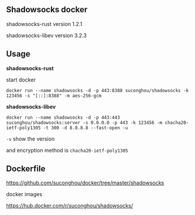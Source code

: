 ## Shadowsocks docker


shadowsocks-rust version 1.2.1

shadowsocks-libev version 3.2.3

## Usage

**shadowsocks-rust**

start docker
```
docker run --name shadowsocks -d -p 443:8388 suconghou/shadowsocks -k 123456 -s "[::]:8388" -m aes-256-gcm
```


**shadowsocks-libev**


```
docker run --name shadowsocks -d -p 443:443 suconghou/shadowsocks:server -s 0.0.0.0 -p 443 -k 123456 -m chacha20-ietf-poly1305 -t 300 -d 8.8.8.8 --fast-open -u
```

`-v` show the version

and encryption method is `chacha20-ietf-poly1305`

## Dockerfile

https://github.com/suconghou/docker/tree/master/shadowsocks

docker images

https://hub.docker.com/r/suconghou/shadowsocks/



